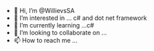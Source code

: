 - 👋 Hi, I’m @WillievsSA
- 👀 I’m interested in ... c# and dot net framework
- 🌱 I’m currently learning ...c#
- 💞️ I’m looking to collaborate on ...
- 📫 How to reach me ...

<!---
WillievsSA/WillievsSA is a ✨ special ✨ repository because its `README.md` (this file) appears on your GitHub profile.
You can click the Preview link to take a look at your changes.
--->
